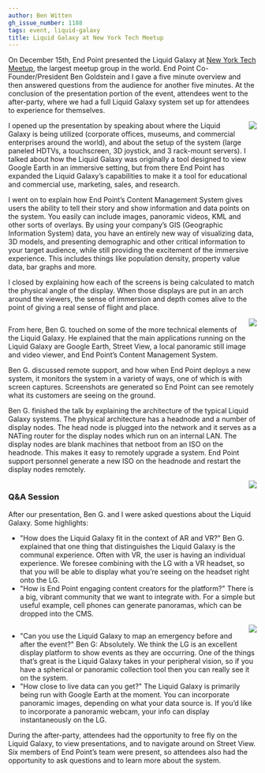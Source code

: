 ```yaml
---
author: Ben Witten
gh_issue_number: 1188
tags: event, liquid-galaxy
title: Liquid Galaxy at New York Tech Meetup
---
```


On December 15th, End Point presented the Liquid Galaxy at [New York Tech Meetup](https://nytm.org/), the largest meetup group in the world. End Point Co-Founder/President Ben Goldstein and I gave a five minute overview and then answered questions from the audience for another five minutes. At the conclusion of the presentation portion of the event, attendees went to the after-party, where we had a full Liquid Galaxy system set up for attendees to experience for themselves.

<div class="separator" style="clear: both; text-align: center;"><a href="/blog/2016/01/04/liquid-galaxy-at-new-york-tech-meetup_4/image-0-big.jpeg" imageanchor="1" style="clear: right; float: right; margin-bottom: 1em; margin-left: 1em;"><img border="0" src="/blog/2016/01/04/liquid-galaxy-at-new-york-tech-meetup_4/image-0.jpeg"/></a></div>

I opened up the presentation by speaking about where the Liquid Galaxy is being utilized (corporate offices, museums, and commercial enterprises around the world), and about the setup of the system (large paneled HDTVs, a touchscreen, 3D joystick, and 3 rack-mount servers). I talked about how the Liquid Galaxy was originally a tool designed to view Google Earth in an immersive setting, but from there End Point has expanded the Liquid Galaxy’s capabilities to make it a tool for educational and commercial use, marketing, sales, and research.

I went on to explain how End Point’s Content Management System gives users the ability to tell their story and show information and data points on the system. You easily can include images, panoramic videos, KML and other sorts of overlays. By using your company’s GIS (Geographic Information System) data, you have an entirely new way of visualizing data, 3D models, and presenting demographic and other critical information to your target audience, while still providing the excitement of the immersive experience. This includes things like population density, property value data, bar graphs and more.

I closed by explaining how each of the screens is being calculated to match the physical angle of the display. When those displays are put in an arch around the viewers, the sense of immersion and depth comes alive to the point of giving a real sense of flight and place.

<div class="separator" style="clear: both; text-align: center;"><a href="/blog/2016/01/04/liquid-galaxy-at-new-york-tech-meetup_4/image-1-big.jpeg" imageanchor="1" style="clear: right; float: right; margin-bottom: 1em; margin-left: 1em;"><img border="0" src="/blog/2016/01/04/liquid-galaxy-at-new-york-tech-meetup_4/image-1.jpeg"/></a></div>

From here, Ben G. touched on some of the more technical elements of the Liquid Galaxy. He explained that the main applications running on the Liquid Galaxy are Google Earth, Street View, a local panoramic still image and video viewer, and End Point’s Content Management System.

Ben G. discussed remote support, and how when End Point deploys a new system, it monitors the system in a variety of ways, one of which is with screen captures. Screenshots are generated so End Point can see remotely what its customers are seeing on the ground.

Ben G. finished the talk by explaining the architecture of the typical Liquid Galaxy systems. The physical architecture has a headnode and a number of display nodes. The head node is plugged into the network and it serves as a NATing router for the display nodes which run on an internal LAN. The display nodes are blank machines that netboot from an ISO on the headnode. This makes it easy to remotely upgrade a system. End Point support personnel generate a new ISO on the headnode and restart the display nodes remotely.

<div class="separator" style="clear: both; text-align: center;"><a href="/blog/2016/01/04/liquid-galaxy-at-new-york-tech-meetup_4/image-2-big.jpeg" imageanchor="1" style="clear: right; float: right; margin-bottom: 1em; margin-left: 1em;"><img border="0" src="/blog/2016/01/04/liquid-galaxy-at-new-york-tech-meetup_4/image-2.jpeg"/></a></div>

### Q&amp;A Session

After our presentation, Ben G. and I were asked questions about the Liquid Galaxy. Some highlights:

- "How does the Liquid Galaxy fit in the context of AR and VR?" Ben G. explained that one thing that distinguishes the Liquid Galaxy is the communal experience. Often with VR, the user is having an individual  experience. We foresee combining with the LG with a VR headset, so that you will be able to display what you’re seeing on the headset right onto the LG.
- "How is End Point engaging content creators for the platform?" There is a big, vibrant community that we want to integrate with. For a simple but useful example, cell phones can generate panoramas, which can be dropped into the CMS.

<div class="separator" style="clear: both; text-align: center;"><a href="/blog/2016/01/04/liquid-galaxy-at-new-york-tech-meetup_4/image-3-big.jpeg" imageanchor="1" style="clear: right; float: right; margin-bottom: 1em; margin-left: 1em;"><img border="0" src="/blog/2016/01/04/liquid-galaxy-at-new-york-tech-meetup_4/image-3.jpeg"/></a></div>

- "Can you use the Liquid Galaxy to map an emergency before and after the event?" Ben G: Absolutely. We think the LG is an excellent display platform to show events as they are occurring. One of the things that’s great is the Liquid Galaxy takes in your peripheral vision, so if you have a spherical or panoramic collection tool then you can really see it on the system.
- "How close to live data can you get?" The Liquid Galaxy is primarily being run with Google Earth at the moment. You can incorporate panoramic images, depending on what your data source is. If you’d like to incorporate a panoramic webcam, your info can display instantaneously on the LG.

During the after-party, attendees had the opportunity to free fly on the Liquid Galaxy, to view presentations, and to navigate around on Street View. Six members of End Point’s team were present, so attendees also had the opportunity to ask questions and to learn more about the system.
